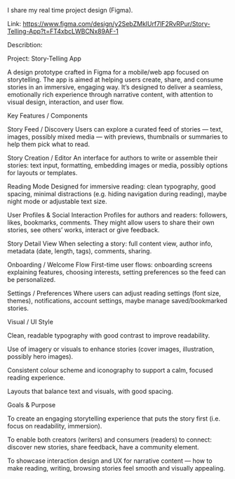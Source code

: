 I share my real time project design (Figma).

Link: https://www.figma.com/design/y2SebZMklUrf7lF2RvRPur/Story-Telling-App?t=FT4xbcLWBCNx89AF-1

Describtion:

Project: Story-Telling App

A design prototype crafted in Figma for a mobile/web app focused on storytelling. The app is aimed at helping users create, share, and consume stories in an immersive, engaging way. It’s designed to deliver a seamless, emotionally rich experience through narrative content, with attention to visual design, interaction, and user flow.

Key Features / Components

Story Feed / Discovery
Users can explore a curated feed of stories — text, images, possibly mixed media — with previews, thumbnails or summaries to help them pick what to read.

Story Creation / Editor
An interface for authors to write or assemble their stories: text input, formatting, embedding images or media, possibly options for layouts or templates.

Reading Mode
Designed for immersive reading: clean typography, good spacing, minimal distractions (e.g. hiding navigation during reading), maybe night mode or adjustable text size.

User Profiles & Social Interaction
Profiles for authors and readers: followers, likes, bookmarks, comments. They might allow users to share their own stories, see others’ works, interact or give feedback.

Story Detail View
When selecting a story: full content view, author info, metadata (date, length, tags), comments, sharing.

Onboarding / Welcome Flow
First-time user flows: onboarding screens explaining features, choosing interests, setting preferences so the feed can be personalized.

Settings / Preferences
Where users can adjust reading settings (font size, themes), notifications, account settings, maybe manage saved/bookmarked stories.

Visual / UI Style

Clean, readable typography with good contrast to improve readability.

Use of imagery or visuals to enhance stories (cover images, illustration, possibly hero images).

Consistent colour scheme and iconography to support a calm, focused reading experience.

Layouts that balance text and visuals, with good spacing.

Goals & Purpose

To create an engaging storytelling experience that puts the story first (i.e. focus on readability, immersion).

To enable both creators (writers) and consumers (readers) to connect: discover new stories, share feedback, have a community element.

To showcase interaction design and UX for narrative content — how to make reading, writing, browsing stories feel smooth and visually appealing.
